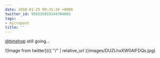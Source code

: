 ```yaml
---
date: 2018-01-25 09:31:34 +0000
twitter_id: 956535019144704003
tags:
- micropost
title: ''
---
```


[@timehop](https://twitter.com/timehop) still going…

![Image from twitter]({{ "/" | relative_url  }}images/DUZLhxXW0AIFDQs.jpg)
